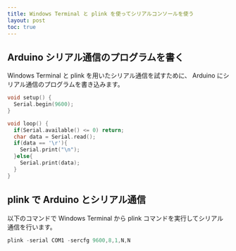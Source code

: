 ```yaml
---
title: Windows Terminal と plink を使ってシリアルコンソールを使う
layout: post
toc: true
---
```


## Arduino シリアル通信のプログラムを書く
Windows Terminal と plink を用いたシリアル通信を試すために、
Arduino にシリアル通信のプログラムを書き込みます。

```cpp
void setup() {
  Serial.begin(9600);
}

void loop() {
  if(Serial.available() <= 0) return;
  char data = Serial.read();
  if(data == '\r'){
    Serial.print("\n");
  }else{
    Serial.print(data);
  }
}
```

## plink で Arduino とシリアル通信
以下のコマンドで Windows Terminal から plink コマンドを実行してシリアル通信を行います。

```ps1
plink -serial COM1 -sercfg 9600,8,1,N,N
```

